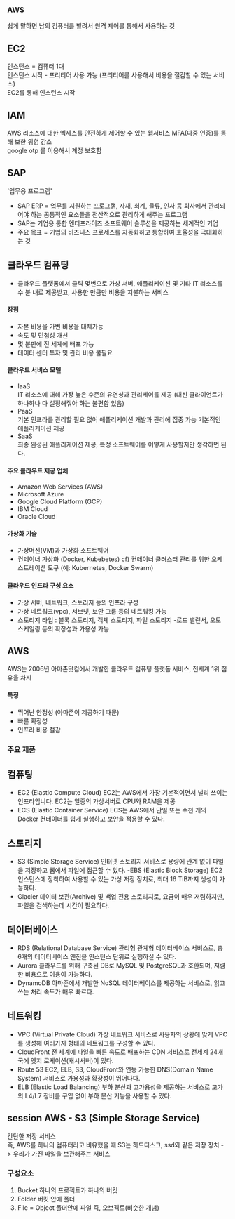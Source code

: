### AWS
쉽게 말하면 남의 컴퓨터를 빌려서 원격 제어를 통해서 사용하는 것  

## EC2
인스턴스 = 컴퓨터 1대  
인스턴스 시작 - 프리티어 사용 가능 (프리티어를 사용해서 비용을 절감할 수 있는 서비스)  
EC2를 통해 인스턴스 시작  

## IAM  
AWS 리소스에 대한 엑세스를 안전하게 제어할 수 있는 웹서비스 
MFA(다중 인증)를 통해 보한 위험 감소  
google otp 를 이용해서 계정 보호함

## SAP  
'업무용 프로그램'
- SAP ERP = 업무를 지원하는 프로그램,
자재, 회계, 물류, 인사 등 회사에서 관리되어야 하는 공통적인 요소들을 전산적으로 관리하게 해주는 프로그램  
- SAP는 기업용 통합 엔터프라이즈 소프트웨어 솔루션을 제공하는 세계적인 기업
- 주요 목표 = 기업의 비즈니스 프로세스를 자동화하고 통합하여 효율성을 극대화하는 것

## 클라우드 컴퓨팅
- 클라우드 플랫폼에서 클릭 몇번으로 가상 서버, 애플리케이션 및 기타 IT 리소스를 수 분 내로 제공받고,
사용한 만큼만 비용을 지불하는 서비스

#### 장점
- 자본 비용을 가변 비용을 대체가능
- 속도 및 민첩성 개선 
- 몇 분만에 전 세계에 배포 가능
- 데이터 센터 투자 및 관리 비용 불필요

#### 클라우드 서비스 모델
- IaaS  
IT 리소스에 대해 가장 높은 수준의 유연성과 관리제어를 제공 (대신 클라이언트가 하나하나 다 설정해줘야 하는 불편함 있음) 
- PaaS  
기본 인프라를 관리할 필요 없어 애플리케이션 개발과 관리에 집중 가능
기본적인 애플리케이션 제공
- SaaS  
최종 완성된 애플리케이션 제공, 특정 소프트웨어를 어떻게 사용할지만 생각하면 된다. 

#### 주요 클라우드 제공 업체
- Amazon Web Services (AWS)
- Microsoft Azure
- Google Cloud Platform (GCP)
- IBM Cloud
- Oracle Cloud 

#### 가상화 기술
- 가상머신(VM)과 가상화 소프트웨어
- 컨테이너 가상화 (Docker, Kubebetes)
cf) 컨테이너 클러스터 관리를 위한 오케스트레이션 도구 (예: Kubernetes, Docker Swarm)

#### 클라우드 인프라 구성 요소
- 가상 서버, 네트워크, 스토리지 등의 인프라 구성
- 가상 네트워크(vpc), 서브넷, 보안 그룹 등의 네트워킹 가능
- 스토리지 타입 : 블록 스토리지, 객체 스토리지, 파일 스토리지
-로드 밸런서, 오토 스케일링 등의 확장성과 가용성 가능 

## AWS
AWS는 2006년 아마존닷컴에서 개발한 클라우드 컴퓨팅 플랫폼 서비스, 전세계 1위 점유율 차지

#### 특징
- 뛰어난 안정성 (아마존이 제공하기 때문)
- 빠른 확장성
- 인프라 비용 절감

### 주요 제품
## 컴퓨팅
- EC2 (Elastic Compute Cloud)
EC2는 AWS에서 가장 기본적이면서 널리 쓰이는 인프라입니다. EC2는 일종의 가상서버로 CPU와 RAM을 제공
- ECS (Elastic Container Service)
ECS는 AWS에서 단일 또는 수천 개의 Docker 컨테이너를 쉽게 실행하고 보안을 적용할 수 있다.

## 스토리지
- S3 (Simple Storage Service)
인터넷 스토리지 서비스로 용량에 관계 없이 파일을 저장하고 웹에서 파일에 접근할 수 있다.
-EBS (Elastic Block Storage)
EC2 인스턴스에 장착하여 사용할 수 있는 가상 저장 장치로, 최대 16 TiB까지 생성이 가능하다.
- Glacier
데이터 보관(Archive) 및 백업 전용 스토리지로, 요금이 매우 저렴하지만, 파일을 검색하는데 시간이 필요하다.


## 데이터베이스
- RDS (Relational Database Service)
관리형 관계형 데이터베이스 서비스로, 총 6개의 데이터베이스 엔진을 인스턴스 단위로 실행하실 수 있다.
- Aurora
클라우드를 위해 구축된 DB로 MySQL 및 PostgreSQL과 호환되며, 저렴한 비용으로 이용이 가능하다.
- DynamoDB
아마존에서 개발한 NoSQL 데이터베이스를 제공하는 서비스로, 읽고 쓰는 처리 속도가 매우 빠르다.

## 네트워킹
- VPC (Virtual Private Cloud)
가상 네트워크 서비스로 사용자의 상황에 맞게 VPC를 생성해 여러가지 형태의 네트워크를 구성할 수 있다.
- CloudFront
전 세계에 파일을 빠른 속도로 배포하는 CDN 서비스로 전세계 24개국에 엣지 로케이션(캐시서버)이 있다.
- Route 53
EC2, ELB, S3, CloudFront와 연동 가능한 DNS(Domain Name System) 서비스로 가용성과 확장성이 뛰어나다.
- ELB (Elastic Load Balancing)
부하 분산과 고가용성을 제공하는 서비스로 고가의 L4/L7 장비를 구입 없이 부하 분산 기능을 사용할 수 있다.

## session AWS - S3 (Simple Storage Service)
간단한 저장 서비스  
즉, AWS를 하나의 컴퓨터라고 비유했을 때 S3는 하드디스크, ssd와 같은 저장 장치
-> 우리가 가진 파일을 보관해주는 서비스

### 구성요소
1. Bucket
하나의 프로젝트가 하나의 버킷
2. Folder
버킷 안에 폴더
3. File = Object
폴더안에 파일 즉, 오브젝트(비슷한 개념)











